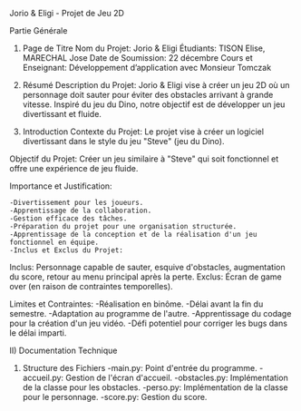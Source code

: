 
Jorio & Eligi - Projet de Jeu 2D

Partie Générale
1) Page de Titre
Nom du Projet: Jorio & Eligi
Étudiants: TISON Elise, MARECHAL Jose
Date de Soumission: 22 décembre
Cours et Enseignant: Développement d’application avec Monsieur Tomczak

2) Résumé
Description du Projet:
Jorio & Eligi vise à créer un jeu 2D où un personnage doit sauter pour éviter des obstacles arrivant à grande vitesse. Inspiré du jeu du Dino, notre objectif est de développer un jeu divertissant et fluide.

3) Introduction
  Contexte du Projet:
    Le projet vise à créer un logiciel divertissant dans le style du jeu "Steve" (jeu du Dino).

  Objectif du Projet:
    Créer un jeu similaire à "Steve" qui soit fonctionnel et offre une expérience de jeu fluide.

  Importance et Justification:

    -Divertissement pour les joueurs.
    -Apprentissage de la collaboration.
    -Gestion efficace des tâches.
    -Préparation du projet pour une organisation structurée.
    -Apprentissage de la conception et de la réalisation d'un jeu fonctionnel en équipe.
    -Inclus et Exclus du Projet:

  Inclus: Personnage capable de sauter, esquive d'obstacles, augmentation du score, retour au menu principal après la perte.
  Exclus: Écran de game over (en raison de contraintes temporelles).
      
  Limites et Contraintes:
    -Réalisation en binôme.
    -Délai avant la fin du semestre.
    -Adaptation au programme de l'autre.
    -Apprentissage du codage pour la création d'un jeu vidéo.
    -Défi potentiel pour corriger les bugs dans le délai imparti.

II) Documentation Technique

1) Structure des Fichiers
  -main.py: Point d'entrée du programme.
  -accueil.py: Gestion de l'écran d'accueil.
  -obstacles.py: Implémentation de la classe pour les obstacles.
  -perso.py: Implémentation de la classe pour le personnage.
  -score.py: Gestion du score.
